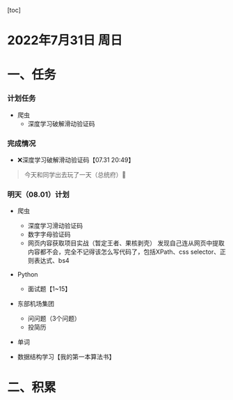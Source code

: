 [toc]

# 2022年7月31日 周日

# 一、任务

### 计划任务
- 爬虫
  - 深度学习破解滑动验证码

### 完成情况
- ❌深度学习破解滑动验证码【07.31 20:49】

> 今天和同学出去玩了一天（总统府）🤣

### 明天（08.01）计划

- 爬虫
  - 深度学习滑动验证码
  - 数字字母验证码
  - 网页内容获取项目实战（暂定王者、果核剥壳）
    发现自己连从网页中提取内容都不会，完全不记得该怎么写代码了，包括XPath、css selector、正则表达式、bs4

- Python
  - 面试题【1~15】
- 东部机场集团
  - 问问题（3个问题）
  - 投简历
- 单词
- 数据结构学习【我的第一本算法书】



# 二、积累